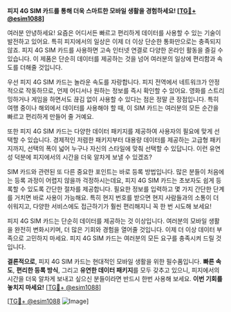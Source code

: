 **피지 4G SIM 카드를 통해 더욱 스마트한 모바일 생활을 경험하세요! [[TG💪+ @esim1088](https://t.me/s/esim1088)]**

여러분 안녕하세요! 요즘은 어디서든 빠르고 편리하게 데이터를 사용할 수 있는 기술이 발전하고 있어요. 특히 피지에서의 일상은 이제 더 이상 단순한 통화만으로는 충족되지 않죠. 피지 4G SIM 카드를 사용하면 고속 인터넷 연결로 다양한 온라인 활동을 즐길 수 있습니다. 이 제품은 단순히 데이터를 제공하는 것을 넘어 여러분의 일상에 편리함과 속도를 더해줄 것입니다.

우선 피지 4G SIM 카드는 놀라운 속도를 자랑합니다. 피지 전역에서 네트워크가 안정적으로 작동하므로, 언제 어디서나 원하는 정보를 즉시 확인할 수 있어요. 영화를 스트리밍하거나 게임을 하면서도 끊김 없이 사용할 수 있다는 점은 정말 큰 장점입니다. 특히 여행 중이나 해외에서 데이터를 사용해야 할 때, 이 SIM 카드는 여러분의 모든 순간을 빠르고 편리하게 만들어 줄 거예요.

또한 피지 4G SIM 카드는 다양한 데이터 패키지를 제공하여 사용자의 필요에 맞게 선택할 수 있습니다. 경제적인 저렴한 패키지부터 대용량 데이터를 제공하는 고급형 패키지까지, 선택의 폭이 넓어 누구나 자신의 스타일에 맞춰 선택할 수 있답니다. 이런 유연성 덕분에 피지에서의 시간을 더욱 알차게 보낼 수 있겠죠?

SIM 카드와 관련된 또 다른 중요한 포인트는 바로 등록 방법입니다. 많은 분들이 처음에는 등록 과정이 어렵지 않을까 걱정하시는데요, 피지 4G SIM 카드는 초보자도 쉽게 등록할 수 있도록 간단한 절차를 제공합니다. 필요한 정보를 입력하고 몇 가지 간단한 단계를 거치면 바로 사용이 가능해요. 특히 현지 번호를 받으면 현지 사람들과의 소통이 더 쉬워지고, 다양한 서비스에도 접근하기가 훨씬 편리해지니 꼭 한 번 시도해 보세요!

피지 4G SIM 카드는 단순히 데이터를 제공하는 것 이상입니다. 여러분의 모바일 생활을 완전히 변화시키며, 더 많은 기회와 경험을 열어줄 것입니다. 이제 더 이상 데이터 부족으로 고민하지 마세요. 피지 4G SIM 카드는 여러분의 모든 요구를 충족시켜 드릴 것입니다.

**결론적으로**, 피지 4G SIM 카드는 현대적인 모바일 생활을 위한 필수품입니다. **빠른 속도**, **편리한 등록 방식**, 그리고 **유연한 데이터 패키지**를 모두 갖추고 있으니, 피지에서의 시간을 더욱 알차게 보내고 싶으신 분들이라면 반드시 한번 사용해 보세요. **이번 기회를 놓치지 마세요!** [[TG💪+ @esim1088](https://t.me/s/esim1088)]

[[TG💪+ @esim1088](https://t.me/s/esim1088) ![Image](https://i.postimg.cc/Y0z9fWf4/image.png)]